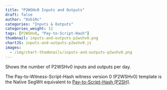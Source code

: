 ```yaml
---
title: "P2WSHv0 Inputs and Outputs"
draft: false
author: "0xb10c"
categories: "Inputs & Outputs"
categories_weight: 12
tags: [P2WSHv0, "Pay-to-Script-Hash"]
thumbnail: inputs-and-outputs-p2wshv0.png
chartJS: inputs-and-outputs-p2wshv0.js
images:
  - /img/chart-thumbnails/inputs-and-outputs-p2wshv0.png
---
```


Shows the number of P2WSHv0 inputs and outputs per day.
<!--more-->

The Pay-to-Witness-Script-Hash witness version 0 (P2WSHv0) template is the Native SegWit equivalent to [Pay-to-Script-Hash (P2SH)](/charts/inputs-and-outputs-p2sh/).
